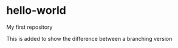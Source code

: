 # hello-world
My first repository

This is added to show the difference between a branching version

